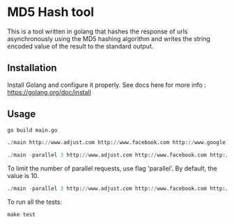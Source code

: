 # MD5 Hash tool

This is a tool written in golang that hashes the response of urls asynchronously using the MD5 hashing algorithm and writes the string encoded value of the result to the standard output.

## Installation

Install Golang and configure it properly. See docs here for more info : 
https://golang.org/doc/install

## Usage

```python
go build main.go

./main http://www.adjust.com http://www.facebook.com http://www.google.com

./main -parallel 3 http://www.adjust.com http://www.facebook.com http://www.google.com
```

To limit the number of parallel requests, use flag 'parallel'. By default, the value is 10.

```python
./main -parallel 3 http://www.adjust.com http://www.facebook.com http://www.google.com
```

To run all the tests:  

```python
make test
```
